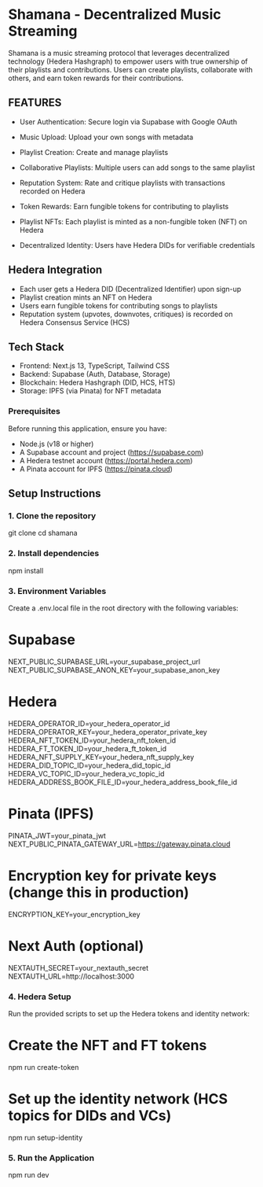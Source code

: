# Shamana - Decentralized Music Streaming

Shamana is a music streaming protocol that leverages decentralized technology (Hedera Hashgraph) to empower users with true ownership of their playlists and contributions. Users can create playlists, collaborate with others, and earn token rewards for their contributions.

## FEATURES

- User Authentication: Secure login via Supabase with Google OAuth

- Music Upload: Upload your own songs with metadata

- Playlist Creation: Create and manage playlists

- Collaborative Playlists: Multiple users can add songs to the same playlist

- Reputation System: Rate and critique playlists with transactions recorded on Hedera

- Token Rewards: Earn fungible tokens for contributing to playlists

- Playlist NFTs: Each playlist is minted as a non-fungible token (NFT) on Hedera

- Decentralized Identity: Users have Hedera DIDs for verifiable credentials

## Hedera Integration
- Each user gets a Hedera DID (Decentralized Identifier) upon sign-up
- Playlist creation mints an NFT on Hedera
- Users earn fungible tokens for contributing songs to playlists
- Reputation system (upvotes, downvotes, critiques) is recorded on Hedera Consensus Service (HCS)

## Tech Stack
- Frontend: Next.js 13, TypeScript, Tailwind CSS
- Backend: Supabase (Auth, Database, Storage)
- Blockchain: Hedera Hashgraph (DID, HCS, HTS)
- Storage: IPFS (via Pinata) for NFT metadata

### Prerequisites
Before running this application, ensure you have:

- Node.js (v18 or higher)
- A Supabase account and project (https://supabase.com)
- A Hedera testnet account (https://portal.hedera.com)
- A Pinata account for IPFS (https://pinata.cloud)

## Setup Instructions

### 1. Clone the repository

git clone <repository-url>
cd shamana

### 2. Install dependencies

npm install

### 3. Environment Variables
Create a .env.local file in the root directory with the following variables:

# Supabase
NEXT_PUBLIC_SUPABASE_URL=your_supabase_project_url
NEXT_PUBLIC_SUPABASE_ANON_KEY=your_supabase_anon_key

# Hedera
HEDERA_OPERATOR_ID=your_hedera_operator_id
HEDERA_OPERATOR_KEY=your_hedera_operator_private_key
HEDERA_NFT_TOKEN_ID=your_hedera_nft_token_id
HEDERA_FT_TOKEN_ID=your_hedera_ft_token_id
HEDERA_NFT_SUPPLY_KEY=your_hedera_nft_supply_key
HEDERA_DID_TOPIC_ID=your_hedera_did_topic_id
HEDERA_VC_TOPIC_ID=your_hedera_vc_topic_id
HEDERA_ADDRESS_BOOK_FILE_ID=your_hedera_address_book_file_id

# Pinata (IPFS)
PINATA_JWT=your_pinata_jwt
NEXT_PUBLIC_PINATA_GATEWAY_URL=https://gateway.pinata.cloud

# Encryption key for private keys (change this in production)
ENCRYPTION_KEY=your_encryption_key

# Next Auth (optional)
NEXTAUTH_SECRET=your_nextauth_secret
NEXTAUTH_URL=http://localhost:3000

### 4. Hedera Setup
Run the provided scripts to set up the Hedera tokens and identity network:

# Create the NFT and FT tokens
npm run create-token

# Set up the identity network (HCS topics for DIDs and VCs)
npm run setup-identity

### 5. Run the Application

npm run dev